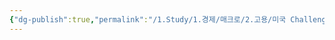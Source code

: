 ```yaml
---
{"dg-publish":true,"permalink":"/1.Study/1.경제/매크로/2.고용/미국 Challenger 해고자 지수/미국 Challenger 해고자 지수/","created":"2024-11-20T21:02:27.122+09:00","updated":"2025-06-03T20:07:19.822+09:00"}
---
```



